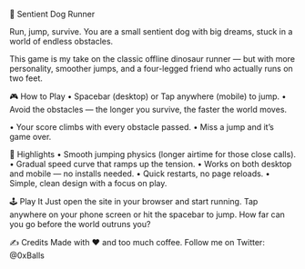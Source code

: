 🐶 Sentient Dog Runner

Run, jump, survive.
You are a small sentient dog with big dreams, stuck in a world of endless obstacles.

This game is my take on the classic offline dinosaur runner — but with more personality, smoother jumps, and a four-legged friend who actually runs on two feet.

🎮 How to Play
• Spacebar (desktop) or Tap anywhere (mobile) to jump.
• Avoid the obstacles — the longer you survive, the faster the world moves.

• Your score climbs with every obstacle passed.
• Miss a jump and it’s game over.

🌟 Highlights
• Smooth jumping physics (longer airtime for those close calls).
• Gradual speed curve that ramps up the tension.
• Works on both desktop and mobile — no installs needed.
• Quick restarts, no page reloads.
• Simple, clean design with a focus on play.

🕹️ Play It
Just open the site in your browser and start running.
Tap anywhere on your phone screen or hit the spacebar to jump.
How far can you go before the world outruns you?

✍️ Credits
Made with ❤️ and too much coffee.
Follow me on Twitter: @0xBalls
